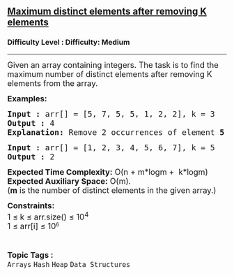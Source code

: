 <h2><a href="https://www.geeksforgeeks.org/problems/maximum-distinct-elements-after-removing-k-elements5906/1?page=7&category=Hash&sortBy=submissions">Maximum distinct elements after removing K elements</a></h2><h3>Difficulty Level : Difficulty: Medium</h3><hr><div class="problems_problem_content__Xm_eO"><p><span style="font-size: 18px;">Given an array containing integers. The task is to find the maximum number of distinct elements after removing K elements from the array. </span></p>
<p><span style="font-size: 18px;"><strong>Examples:</strong></span></p>
<pre><span style="font-size: 18px;"><strong>Input :</strong> arr[] = [5, 7, 5, 5, 1, 2, 2], k = 3
<strong>Output :</strong> 4
<strong>Explanation: </strong>Remove 2 occurrences of element <strong>5</strong> and 1 occurrence of element <strong>2</strong>.
</span></pre>
<pre><span style="font-size: 18px;"><strong>Input :</strong> arr[] = [1, 2, 3, 4, 5, 6, 7], k = 5
<strong>Output :</strong> 2
</span></pre>
<p><span style="font-size: 18px;"><strong>Expected Time Complexity:</strong> O(n + m*logm +&nbsp; k*logm)<br><strong>Expected Auxiliary Space:</strong> O(m).<br>(</span><strong style="font-size: 18px;">m</strong><span style="font-size: 18px;"> is the number of distinct elements in the given array.</span><span style="font-size: 18px;">)</span></p>
<p><span style="font-size: 18px;"><strong>Constraints:</strong><br>1 ≤ k ≤ arr.size() ≤ 10<sup>4</sup><br></span><span style="font-size: 18px;">1 ≤ arr[i] ≤ 10</span><sup>6</sup></p></div><br><p><span style=font-size:18px><strong>Topic Tags : </strong><br><code>Arrays</code>&nbsp;<code>Hash</code>&nbsp;<code>Heap</code>&nbsp;<code>Data Structures</code>&nbsp;